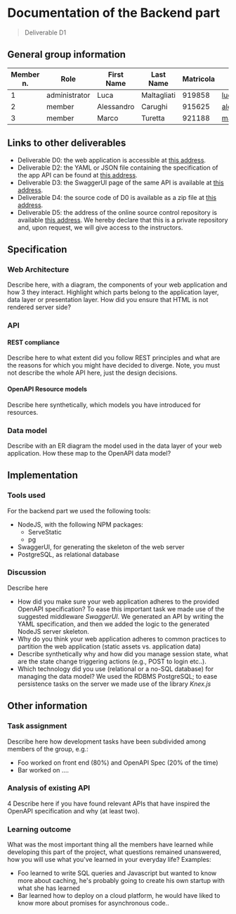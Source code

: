 # Documentation of the Backend part
> Deliverable D1
## General group information

| Member n. | Role          | First Name | Last Name   | Matricola | Email address                     |
| --------- | ----          | ---------- | ---------   | --------- | -------------                     |
|         1 | administrator | Luca       | Maltagliati |    919858 | luca.maltagliati@mail.polimi.it   |
|         2 | member        | Alessandro | Carughi     |    915625 | alessandro.carughi@mail.polimi.it |
|         3 | member        | Marco      | Turetta     |    921188 | marco3.turetta@mail.polimi.it     |


## Links to other deliverables
- Deliverable D0: the web application is accessible at
[this address](https://bookhub-ctm.herokuapp.com/).
- Deliverable D2: the YAML or JSON file containing the specification of the app
API can be found at [this address](https://bookhub-ctm.herokuapp.com/backend/spec.yaml).
- Deliverable D3: the SwaggerUI page of the same API is available at
[this address](https://bookhub-ctm.herokuapp.com/swaggerui).
- Deliverable D4: the source code of D0 is available as a zip file at
[this address](https://bookhub-ctm.herokuapp.com/backend/app.zip).
- Deliverable D5: the address of the online source control repository is
available [this address](https://github.com/malta895/hypermedia-project). We hereby declare that this
is a private repository and, upon request, we will give access to the
instructors.
## Specification
### Web Architecture
Describe here, with a diagram, the components of your web application and how
3
they interact. Highlight which parts belong to the application layer, data layer
or presentation layer. How did you ensure that HTML is not rendered server side?
### API
#### REST compliance
Describe here to what extent did you follow REST principles and what are the
reasons for which you might have decided to diverge. Note, you must not describe
the whole API here, just the design decisions.
#### OpenAPI Resource models
Describe here synthetically, which models you have introduced for resources.
### Data model
Describe with an ER diagram the model used in the data layer of your web
application. How these map to the OpenAPI data model?
## Implementation
### Tools used
For the backend part we used the following tools:
- NodeJS, with the following NPM packages:
     - ServeStatic
     - pg 
 - SwaggerUI, for generating the skeleton of the web server
 - PostgreSQL, as relational database
### Discussion
Describe here
- How did you make sure your web application adheres to the provided OpenAPI
specification?
To ease this important task we made use of the suggested middleware *SwaggerUI*. We generated an API by writing the YAML specification, and then we added the logic to the generated NodeJS server skeleton.
- Why do you think your web application adheres to common practices to partition
the web application (static assets vs. application data)
- Describe synthetically why and how did you manage session state, what are the
state change triggering actions (e.g., POST to login etc..).
- Which technology did you use (relational or a no-SQL database) for managing
the data model?
We used the RDBMS PostgreSQL; to ease persistence tasks on the server we made use of the library *Knex.js*
## Other information
### Task assignment
Describe here how development tasks have been subdivided among members of the
group, e.g.:
- Foo worked on front end (80%) and OpenAPI Spec (20% of the time)
- Bar worked on ....
### Analysis of existing API
4
Describe here if you have found relevant APIs that have inspired the OpenAPI
specification and why (at least two).
### Learning outcome
What was the most important thing all the members have learned while developing
this part of the project, what questions remained unanswered, how you will use
what you've learned in your everyday life?
Examples:
- Foo learned to write SQL queries and Javascript but wanted to know more about
caching, he's probably going to create his own startup with what she has
learned
- Bar learned how to deploy on a cloud platform, he would have liked to know
more about promises for asynchronous code..
